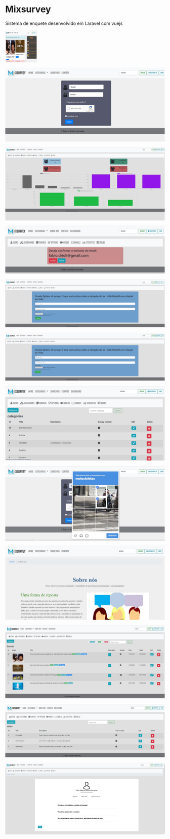 # Mixsurvey
Sistema de enquete desenvolvido em Laravel com vuejs

<img src="images/HomeMixSurvey.jpg" width="100" height="100"/>


![Screenshot](images/login.jpg)

![Screenshot](images/estatisticas.jpg)

![Screenshot](images/delete.jpg)

![Screenshot](images/create_survey.jpg)

![Screenshot](images/create_option.jpg)

![Screenshot](images/categories.jpg)

![Screenshot](images/captcha.jpg)

![Screenshot](images/AboutUs.jpg)

![Screenshot](images/surveis.jpg)

![Screenshot](images/roles.jpg)

![Screenshot](images/profile.jpg)

